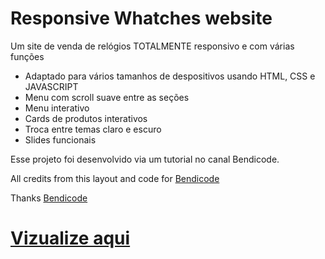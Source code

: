 # Responsive Whatches website

<p>Um site de venda de relógios TOTALMENTE responsivo e com várias funções</p>

<ul>
  <li>Adaptado para vários tamanhos de despositivos usando HTML, CSS e JAVASCRIPT</li>
  <li>Menu com scroll suave entre as seções</li>
  <li>Menu interativo</li>
  <li>Cards de produtos interativos</li>
  <li>Troca entre temas claro e escuro</li>
  <li>Slides funcionais</li>
</ul>

Esse projeto foi desenvolvido via um tutorial no canal Bendicode.

All credits from this layout and code for [Bendicode](https://www.youtube.com/c/Bedimcode/featured)

Thanks [Bendicode](https://github.com/bedimcode)

# [Vizualize aqui](https://thiagofang.github.io/responsive-whatches-wesite/)



